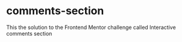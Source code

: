 # comments-section
This the solution to the Frontend Mentor challenge called Interactive comments section
